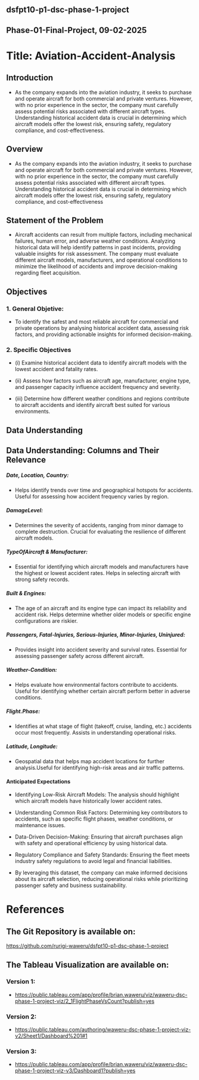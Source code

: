 ## dsfpt10-p1-dsc-phase-1-project
## Phase-01-Final-Project, 09-02-2025

# Title: Aviation-Accident-Analysis

## Introduction
- As the company expands into the aviation industry, it seeks to purchase and operate aircraft for both commercial and private ventures. However, with no prior experience in the sector, the company must carefully assess potential risks associated with different aircraft types. Understanding historical accident data is crucial in determining which aircraft models offer the lowest risk, ensuring safety, regulatory compliance, and cost-effectiveness.

## Overview
- As the company expands into the aviation industry, it seeks to purchase and operate aircraft for both commercial and private ventures. However, with no prior experience in the sector, the company must carefully assess potential risks associated with different aircraft types. Understanding historical accident data is crucial in determining which aircraft models offer the lowest risk, ensuring safety, regulatory compliance, and cost-effectiveness

## Statement of the Problem
- Aircraft accidents can result from multiple factors, including mechanical failures, human error, and adverse weather conditions. Analyzing historical data will help identify patterns in past incidents, providing valuable insights for risk assessment. The company must evaluate different aircraft models, manufacturers, and operational conditions to minimize the likelihood of accidents and improve decision-making regarding fleet acquisition.

## Objectives 
### 1. General Objetive: 
- To identify the safest and most reliable aircraft for commercial and private operations by analysing historical accident data, assessing risk factors, and providing actionable insights for informed decision-making.

### 2. Specific Objectives
- (i) Examine historical accident data to identify aircraft models with the lowest accident and fatality rates.

- (ii) Assess how factors such as aircraft age, manufacturer, engine type, and passenger capacity influence accident frequency and severity.

- (iii) Determine how different weather conditions and regions contribute to aircraft accidents and identify aircraft best suited for various environments.

## Data Understanding
## Data Understanding: Columns and Their Relevance
##### Date, Location, Country:

- Helps identify trends over time and geographical hotspots for accidents. Useful for assessing how accident frequency varies by region.

##### DamageLevel:

- Determines the severity of accidents, ranging from minor damage to complete destruction. Crucial for evaluating the resilience of different aircraft models.

##### TypeOfAircraft & Manufacturer:

- Essential for identifying which aircraft models and manufacturers have the highest or lowest accident rates. Helps in selecting aircraft with strong safety records. 

##### Built & Engines:

- The age of an aircraft and its engine type can impact its reliability and accident risk.
Helps determine whether older models or specific engine configurations are riskier.

##### Passengers, Fatal-Injuries, Serious-Injuries, Minor-Injuries, Uninjured:

- Provides insight into accident severity and survival rates. Essential for assessing passenger safety across different aircraft.

##### Weather-Condition:

- Helps evaluate how environmental factors contribute to accidents. Useful for identifying whether certain aircraft perform better in adverse conditions.

##### Flight.Phase:

- Identifies at what stage of flight (takeoff, cruise, landing, etc.) accidents occur most frequently.
Assists in understanding operational risks.

##### Latitude, Longitude:

- Geospatial data that helps map accident locations for further analysis.Useful for identifying high-risk areas and air traffic patterns.

#### Anticipated Expectations

- Identifying Low-Risk Aircraft Models: The analysis should highlight which aircraft models have historically lower accident rates.

- Understanding Common Risk Factors: Determining key contributors to accidents, such as specific flight phases, weather conditions, or maintenance issues.

- Data-Driven Decision-Making: Ensuring that aircraft purchases align with safety and operational efficiency by using historical data.

- Regulatory Compliance and Safety Standards: Ensuring the fleet meets industry safety regulations to avoid legal and financial liabilities.

- By leveraging this dataset, the company can make informed decisions about its aircraft selection, reducing operational risks while prioritizing passenger safety and business sustainability.

# References
## The Git Repository is available on:
https://github.com/rurigi-waweru/dsfpt10-p1-dsc-phase-1-project

## The Tableau Visualization are available on:
### Version 1:
- https://public.tableau.com/app/profile/brian.waweru/viz/waweru-dsc-phase-1-project-viz/2_1FlightPhaseVsCount?publish=yes

### Version 2:
- https://public.tableau.com/authoring/waweru-dsc-phase-1-project-viz-v2/Sheet1/Dashboard%201#1

### Version 3:
- https://public.tableau.com/app/profile/brian.waweru/viz/waweru-dsc-phase-1-project-viz-v3/Dashboard1?publish=yes
